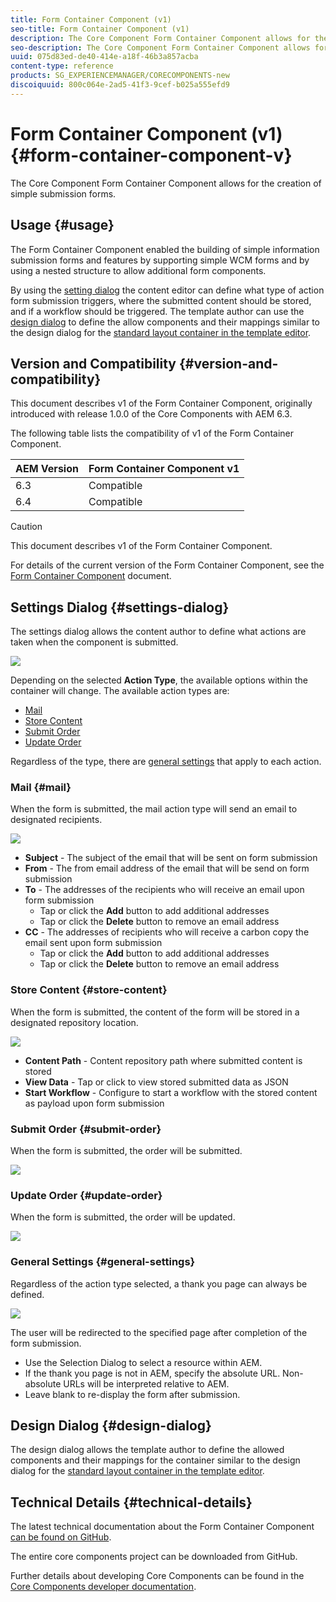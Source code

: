 ```yaml
---
title: Form Container Component (v1)
seo-title: Form Container Component (v1)
description: The Core Component Form Container Component allows for the creation of simple submission forms.
seo-description: The Core Component Form Container Component allows for the creation of simple submission forms.
uuid: 075d83ed-de40-414e-a18f-46b3a857acba
content-type: reference
products: SG_EXPERIENCEMANAGER/CORECOMPONENTS-new
discoiquuid: 800c064e-2ad5-41f3-9cef-b025a555efd9
---
```


# Form Container Component (v1){#form-container-component-v}

The Core Component Form Container Component allows for the creation of simple submission forms.

## Usage {#usage}

The Form Container Component enabled the building of simple information submission forms and features by supporting simple WCM forms and by using a nested structure to allow additional form components.

By using the [setting dialog](form-container-v1.md#main-pars_title) the content editor can define what type of action form submission triggers, where the submitted content should be stored, and if a workflow should be triggered. The template author can use the [design dialog](form-container-v1.md#main-pars_title_1995166862) to define the allow components and their mappings similar to the design dialog for the [standard layout container in the template editor](https://helpx.adobe.com/experience-manager/6-4/sites/authoring/using/templates.html#main-pars_title_1754153843).

## Version and Compatibility {#version-and-compatibility}

This document describes v1 of the Form Container Component, originally introduced with release 1.0.0 of the Core Components with AEM 6.3.

The following table lists the compatibility of v1 of the Form Container Component.

|AEM Version|Form Container Component v1|
|--- |--- |
|6.3|Compatible|
|6.4|Compatible|

>[!CAUTION]
>
>This document describes v1 of the Form Container Component.
>
>For details of the current version of the Form Container Component, see the [Form Container Component](form-container.md) document.

## Settings Dialog {#settings-dialog}

The settings dialog allows the content author to define what actions are taken when the component is submitted. 

![](assets/chlimage_1.png)

Depending on the selected **Action Type**, the available options within the container will change. The available action types are:

* [Mail](form-container-v1.md#main-pars_title_966511656)
* [Store Content](form-container-v1.md#main-pars_title_2065985840)
* [Submit Order](form-container-v1.md#main-pars_title_686874527)
* [Update Order](form-container-v1.md#main-pars_title_410109286)

Regardless of the type, there are [general settings](form-container-v1.md#main-pars_title_375403046) that apply to each action.

### Mail {#mail}

When the form is submitted, the mail action type will send an email to designated recipients.

![](assets/chlimage_1-1.png)

* **Subject** - The subject of the email that will be sent on form submission
* **From** - The from email address of the email that will be send on form submission
* **To** - The addresses of the recipients who will receive an email upon form submission
  * Tap or click the **Add** button to add additional addresses
  * Tap or click the **Delete** button to remove an email address
* **CC** - The addresses of recipients who will receive a carbon copy the email sent upon form submission
  * Tap or click the **Add** button to add additional addresses
  * Tap or click the **Delete** button to remove an email address

### Store Content {#store-content}

When the form is submitted, the content of the form will be stored in a designated repository location.

![](assets/chlimage_1-2.png)

* **Content Path** - Content repository path where submitted content is stored
* **View Data** - Tap or click to view stored submitted data as JSON
* **Start Workflow** - Configure to start a workflow with the stored content as payload upon form submission

### Submit Order {#submit-order}

When the form is submitted, the order will be submitted.

![](assets/chlimage_1-3.png)

### Update Order {#update-order}

When the form is submitted, the order will be updated.

![](assets/chlimage_1-4.png)

### General Settings {#general-settings}

Regardless of the action type selected, a thank you page can always be defined.

![](assets/chlimage_1-5.png)

The user will be redirected to the specified page after completion of the form submission.

* Use the Selection Dialog to select a resource within AEM.
* If the thank you page is not in AEM, specify the absolute URL. Non-absolute URLs will be interpreted relative to AEM.
* Leave blank to re-display the form after submission.

## Design Dialog {#design-dialog}

The design dialog allows the template author to define the allowed components and their mappings for the container similar to the design dialog for the [standard layout container in the template editor](https://helpx.adobe.com/experience-manager/6-4/sites/authoring/using/templates.html#main-pars_title_1754153843).

## Technical Details {#technical-details}

The latest technical documentation about the Form Container Component [can be found on GitHub](https://github.com/adobe/aem-core-wcm-components/tree/master/content/src/content/jcr_root/apps/core/wcm/components/form/container/v1/container).

The entire core components project can be downloaded from GitHub.

Further details about developing Core Components can be found in the [Core Components developer documentation](developing.md). 
